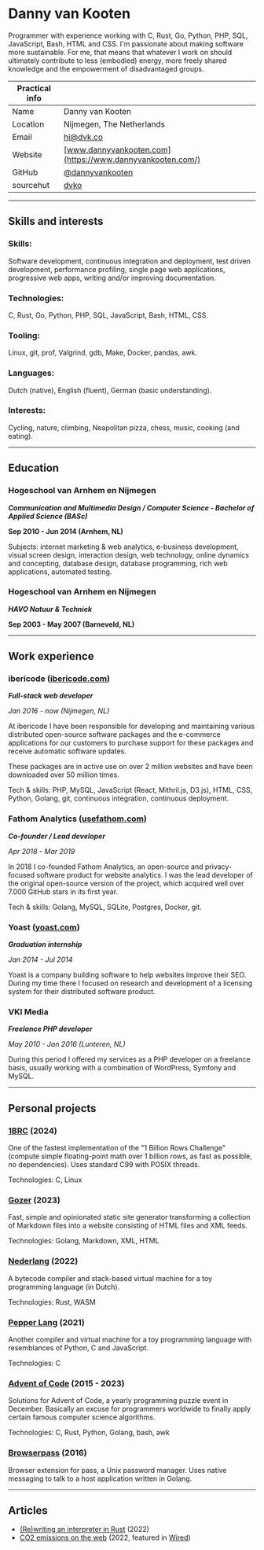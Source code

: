 Danny van Kooten
==================

Programmer with experience working with C, Rust, Go, Python, PHP, SQL, JavaScript, Bash, HTML and CSS. I'm passionate about making software more sustainable. For me, that means that whatever I work on should ultimately contribute to less (embodied) energy, more freely shared knowledge and the empowerment of disadvantaged groups.

| Practical info |  |
| --- | --- |
| Name | Danny van Kooten |
| Location | Nijmegen, The Netherlands |
| Email | [hi@dvk.co](mailto:hi@dvk.co) |
| Website | [www.dannyvankooten.com](https://www.dannyvankooten.com/) |
| GitHub | [@dannyvankooten](https://github.com/dannyvankooten) |
| sourcehut| [dvko](https://git.sr.ht/~dvko/) |

---

## Skills and interests


### Skills:
Software development, continuous integration and deployment, test driven development, performance profiling, single page web applications, progressive web apps, writing and/or improving documentation.


### Technologies:
C, Rust, Go, Python, PHP, SQL, JavaScript, Bash, HTML, CSS.


### Tooling:
Linux, git, prof, Valgrind, gdb, Make, Docker, pandas, awk.


### Languages:
Dutch (native), English (fluent), German (basic understanding).


### Interests:
Cycling, nature, climbing, Neapolitan pizza, chess, music, cooking (and eating).

---

## Education


### Hogeschool van Arnhem en Nijmegen

_**Communication and Multimedia Design / Computer Science - Bachelor of Applied Science (BASc)**_

__Sep 2010 - Jun 2014 (Arnhem, NL)__

Subjects: internet marketing & web analytics, e-business development, visual screen design, interaction design, web technology, online dynamics and concepting, database design, database programming, rich web applications, automated testing.


### Hogeschool van Arnhem en Nijmegen

_**HAVO Natuur & Techniek**_

__Sep 2003 - May 2007 (Barneveld, NL)__

---

## Work experience

### ibericode ([ibericode.com](https://ibericode.com))

_**Full-stack web developer**_

_Jan 2016 - now (Nijmegen, NL)_

At ibericode I have been responsible for developing and maintaining various distributed open-source software packages and the e-commerce applications for our customers to purchase support for these packages and receive automatic software updates.

These packages are in active use on over 2 million websites and have been downloaded over 50 million times.

Tech & skills: PHP, MySQL, JavaScript (React, Mithril.js, D3.js), HTML, CSS, Python, Golang, git, continuous integration, continuous deployment.


### Fathom Analytics ([usefathom.com](https://usefathom.com/))

_**Co-founder / Lead developer**_

_Apr 2018 - Mar 2019_

In 2018 I co-founded Fathom Analytics, an open-source and privacy-focused software product for website analytics. I was the lead developer of the original open-source version of the project, which acquired well over 7.000 GitHub stars in its first year.

Tech & skills: Golang, MySQL, SQLite, Postgres, Docker, git.

### Yoast ([yoast.com](https://yoast.com/))

_**Graduation internship**_

_Jan 2014 - Jul 2014_

Yoast is a company building software to help websites improve their SEO. During my time there I focused on research and development of a licensing system for their distributed software product.


### VKI Media

_**Freelance PHP developer**_

_May 2010 - Jan 2016 (Lunteren, NL)_

During this period I offered my services as a PHP developer on a freelance basis, usually working with a combination of WordPress, Symfony and MySQL.

---

## Personal projects

### [1BRC](https://github.com/dannyvankooten/1brc) (2024)

One of the fastest implementation of the "1 Billion Rows Challenge" (compute simple floating-point math over 1 billion rows, as fast as possible, no dependencies). Uses standard C99 with POSIX threads.

Technologies: C, Linux


### [Gozer](https://github.com/dannyvankooten/gozer) (2023)

Fast, simple and opinionated static site generator transforming a collection of Markdown files into a website consisting of HTML files and XML feeds.

Technologies: Golang, Markdown, XML, HTML


### [Nederlang](https://github.com/dannyvankooten/nederlang) (2022)

A bytecode compiler and stack-based virtual machine for a toy programming language (in Dutch).

Technologies: Rust, WASM


### [Pepper Lang](https://github.com/dannyvankooten/pepper-lang) (2021)

Another compiler and virtual machine for a toy programming language with resemblances of Python, C and JavaScript.

Technologies: C


### [Advent of Code](https://github.com/dannyvankooten/advent-of-code) (2015 - 2023)

Solutions for Advent of Code, a yearly programming puzzle event in December. Basically an excuse for programmers worldwide to finally apply certain famous computer science algorithms.

Technologies: C, Rust, Python, Golang, bash, awk

### [Browserpass](https://github.com/browserpass/browserpass-legacy) (2016)

Browser extension for pass, a Unix password manager. Uses native messaging to talk to a host application written in Golang.

---

## Articles

- [(Re)writing an interpreter in Rust](https://www.dannyvankooten.com/blog/2022/rewriting-interpreter-rust/) (2022)
- [CO2 emissions on the web](https://www.dannyvankooten.com/blog/2020/website-carbon-emissions/) (2022, featured in [Wired](https://www.wired.com/story/sustainable-software-design-climate-change/))

